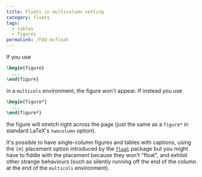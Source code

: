```yaml
---
title: Floats in multicolumn setting
category: floats
tags:
  - tables
  - figures
permalink: /FAQ-mcfloat
---
```


If you use
```latex
\begin{figure}
  ...
\end{figure}
```
in a `multicols` environment, the figure won't appear.  If
instead you use
```latex
\begin{figure*}
  ...
\end{figure*}
```
the figure will stretch right across the page (just the same as a
`figure*` in standard LaTeX's `twocolumn` option).

It's possible to have single-column figures and tables with captions,
using the `[H]` placement option introduced by the [`float`](https://ctan.org/pkg/float)
package but you might have to fiddle with the placement because they
won't "float", and exhibit other strange behaviours (such as silently
running off the end of the column at the end of the
`multicols` environment).

